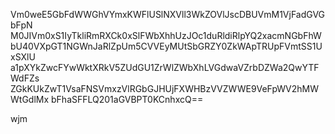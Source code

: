 Vm0weE5GbFdWWGhVYmxKWFlUSlNXVll3WkZOVlJscDBUVmM1VjFadGVGbFpN
M0JIVm0xS1IyTkliRmRXCk0xSlFWbXhhUzJOc1duRldiRlpYQ2xacmNGbFhW
bU40VXpGT1NGWnJaRlZpUm5CVVEyMUtSbGRZY0ZkWApTRUpFVmtSS1UxSXlU
a1pXYkZwcFYwWktXRkV5ZUdGU1ZrWlZWbXhLVGdwaVZrbDZWa2QwYTFWdFZs
ZGkKUkZwT1VsaFNSVmxzVlRGbGJHUjFXWHBzVVZWWE9VeFpWV2hMWWtGdlMx
bFhaSFFLQ201aGVBPT0KCnhxcQ==

wjm